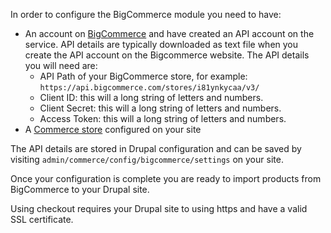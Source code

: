 In order to configure the BigCommerce module you need to have:

* An account on [BigCommerce](https://bigcommerce.com) and have created an API account on the service. API details are typically downloaded as text file when you create the API account on the Bigcommerce website. The API details you will need are:  
   * API Path of your BigCommerce store, for example: `https://api.bigcommerce.com/stores/i81ynkycaa/v3/`  
   * Client ID: this will a long string of letters and numbers.  
   * Client Secret: this will a long string of letters and numbers.  
   * Access Token: this will a long string of letters and numbers.
* A [Commerce store](https://docs.drupalcommerce.org/commerce2/user-guide/setting-up-store) configured on your site

The API details are stored in Drupal configuration and can be saved by visiting `admin/commerce/config/bigcommerce/settings` on your site.

Once your configuration is complete you are ready to import products from BigCommerce to your Drupal site.

Using checkout requires your Drupal site to using https and have a valid SSL certificate.